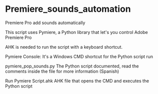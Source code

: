 # Premiere_sounds_automation

Premiere Pro add sounds automatically

This script uses Pymiere, a Python library that let's you control Adobe Premiere Pro 

AHK is needed to run the script with a keyboard shortcut.


Pymiere Console:
It's a Windows CMD shortcut for the Python script run

pymiere_pop_sounds.py
The Python script documented, read the comments inside the file for more information (Spanish)

Run Pymiere Script.ahk
AHK file that opens the CMD and executes the Python script

